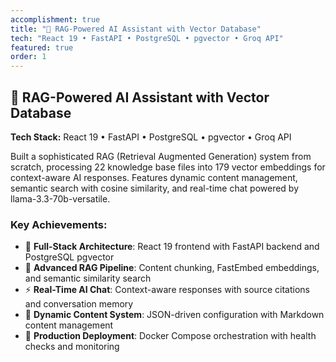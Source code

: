 ```yaml
---
accomplishment: true
title: "🤖 RAG-Powered AI Assistant with Vector Database"
tech: "React 19 • FastAPI • PostgreSQL • pgvector • Groq API"
featured: true
order: 1
---
```


## 🤖 **RAG-Powered AI Assistant with Vector Database**

**Tech Stack:** React 19 • FastAPI • PostgreSQL • pgvector • Groq API

Built a sophisticated RAG (Retrieval Augmented Generation) system from scratch, processing 22 knowledge base files into 179 vector embeddings for context-aware AI responses. Features dynamic content management, semantic search with cosine similarity, and real-time chat powered by llama-3.3-70b-versatile.

### Key Achievements:

- 🚀 **Full-Stack Architecture**: React 19 frontend with FastAPI backend and PostgreSQL pgvector
- 🧠 **Advanced RAG Pipeline**: Content chunking, FastEmbed embeddings, and semantic similarity search
- ⚡ **Real-Time AI Chat**: Context-aware responses with source citations and conversation memory
- 🎨 **Dynamic Content System**: JSON-driven configuration with Markdown content management
- 🐳 **Production Deployment**: Docker Compose orchestration with health checks and monitoring
